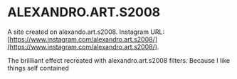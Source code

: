 # ALEXANDRO.ART.S2008

A site created on alexando.art.s2008. Instagram URL: [https://www.instagram.com/alexandro.art.s2008/](https://www.instagram.com/alexandro.art.s2008/).

The brillliant effect recreated with alexandro.art.s2008 filters. Because I like things self contained